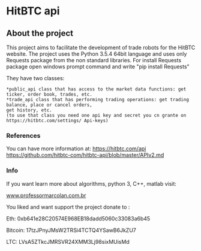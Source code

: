 # HitBTC api

## About the project

This project aims to facilitate the development of trade robots for the HitBTC website.
The project uses the Python 3.5.4 64bit language and uses only Requests package from the non standard libraries. For install Requests package open windows prompt command and write "pip install Requests"

They have two classes:

	*public_api class that has access to the market data functions: get ticker, order book, trades, etc.
	*trade_api class that has performing trading operations: get trading balance, place or cancel orders,
	get history, etc.
	(to use that class you need one api key and secret you cn grante on https://hitbtc.com/settings/ Api-keys)




### References
You can have more information at:
https://hitbtc.com/api
https://github.com/hitbtc-com/hitbtc-api/blob/master/APIv2.md


### Info
If you want learn more about algorithms, python 3, C++, matlab visit:

www.professormarcolan.com.br

You liked and want support the project donate to :

Eth: 0xb641e28C20574E968EB18dadd5060c33083a6b45

Bitcoin: 17tzJPnyJMsW2TRSi4TCTQ4YSawB6JkZU7

LTC: LVsA5ZTkcJMRSVR24XMM3Lj98sixMUisMd

